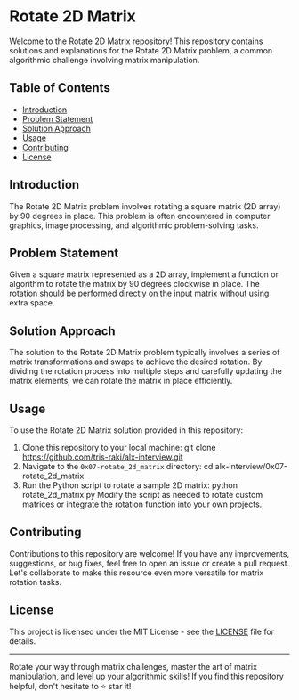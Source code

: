 # Rotate 2D Matrix

Welcome to the Rotate 2D Matrix repository! This repository contains solutions and explanations for the Rotate 2D Matrix problem, a common algorithmic challenge involving matrix manipulation.

## Table of Contents
- [Introduction](#introduction)
- [Problem Statement](#problem-statement)
- [Solution Approach](#solution-approach)
- [Usage](#usage)
- [Contributing](#contributing)
- [License](#license)

## Introduction
The Rotate 2D Matrix problem involves rotating a square matrix (2D array) by 90 degrees in place. This problem is often encountered in computer graphics, image processing, and algorithmic problem-solving tasks.

## Problem Statement
Given a square matrix represented as a 2D array, implement a function or algorithm to rotate the matrix by 90 degrees clockwise in place. The rotation should be performed directly on the input matrix without using extra space.

## Solution Approach
The solution to the Rotate 2D Matrix problem typically involves a series of matrix transformations and swaps to achieve the desired rotation. By dividing the rotation process into multiple steps and carefully updating the matrix elements, we can rotate the matrix in place efficiently.

## Usage
To use the Rotate 2D Matrix solution provided in this repository:
1. Clone this repository to your local machine:
	git clone https://github.com/tris-raki/alx-interview.git
2. Navigate to the `0x07-rotate_2d_matrix` directory:
	cd alx-interview/0x07-rotate_2d_matrix
3. Run the Python script to rotate a sample 2D matrix:
	python rotate_2d_matrix.py
Modify the script as needed to rotate custom matrices or integrate the rotation function into your own projects.

## Contributing
Contributions to this repository are welcome! If you have any improvements, suggestions, or bug fixes, feel free to open an issue or create a pull request. Let's collaborate to make this resource even more versatile for matrix rotation tasks.

## License
This project is licensed under the MIT License - see the [LICENSE](LICENSE) file for details.

---

Rotate your way through matrix challenges, master the art of matrix manipulation, and level up your algorithmic skills! If you find this repository helpful, don't hesitate to ⭐️ star it!
